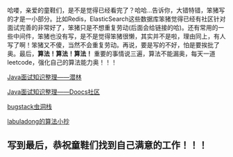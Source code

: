 哈喽，亲爱的童鞋们，是不是觉得已经看完了？哈哈...告诉你，大错特错，笨猪写的才是一小部分。比如Redis，ElasticSearch这些数据库笨猪觉得已经有社区针对面试完善的非常好了，笨猪只是不想重复劳动(后面会给链接的哈)。还有常用的一些中间件，笨猪也没有写，是不是觉得笨猪很懒，其实并不是啦，理由同上，有人写了啊！笨猪又不傻，当然不会重复劳动。再说，要是写的不好，怕是要挨批了奥。最后，**算法！算法！算法！** 重要的事情说三遍，算法不能漏奥，每天一道leetcode，强化自己的算法能力奥！！！

[Java面试知识整理——潜林](https://www.cnblogs.com/fyql)


[Java面试知识整理——Doocs社区](https://doocs.gitee.io/advanced-java/#/)


[bugstack虫洞栈](https://bugstack.cn/)


[labuladong的算法小抄](https://labuladong.gitbook.io/algo/)


## 写到最后，恭祝童鞋们找到自己满意的工作！！！